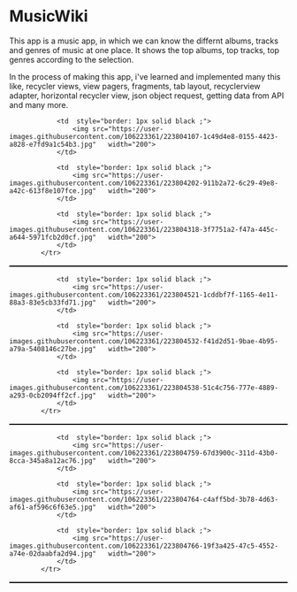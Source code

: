 # MusicWiki


This app is a music app, in which we can know the differnt albums, tracks and genres of music at one place.
It shows the top albums, top tracks, top genres according to the selection.

In the process of making this app, i've learned and implemented many this like, recycler views, view pagers, fragments, tab layout, recyclerview adapter, 
horizontal recycler view, json object request, getting data from API and many more.


<table style="border: 1px solid black;">
            <tr>
          
                <td  style="border: 1px solid black ;">
                    <img src="https://user-images.githubusercontent.com/106223361/223804107-1c49d4e8-0155-4423-a828-e7fd9a1c54b3.jpg"   width="200">
                </td>
         
                <td  style="border: 1px solid black ;">
                    <img src="https://user-images.githubusercontent.com/106223361/223804202-911b2a72-6c29-49e8-a42c-613f8e107fce.jpg"   width="200">
                </td>
           
                <td  style="border: 1px solid black ;">
                    <img src="https://user-images.githubusercontent.com/106223361/223804318-3f7751a2-f47a-445c-a644-5971fcb2d0cf.jpg"   width="200">
                </td>
            </tr>
</table>

<table style="border: 1px solid black;">
            <tr>
          
                <td  style="border: 1px solid black ;">
                    <img src="https://user-images.githubusercontent.com/106223361/223804521-1cddbf7f-1165-4e11-88a3-83e5cb33fd71.jpg"   width="200">
                </td>
            
                <td  style="border: 1px solid black ;">
                    <img src="https://user-images.githubusercontent.com/106223361/223804532-f41d2d51-9bae-4b95-a79a-5408146c27be.jpg"   width="200">
                </td>

                <td  style="border: 1px solid black ;">
                    <img src="https://user-images.githubusercontent.com/106223361/223804538-51c4c756-777e-4889-a293-0cb2094ff2cf.jpg"   width="200">
                </td>
            </tr>
</table>


<table style="border: 1px solid black;">
            <tr>
         
                <td  style="border: 1px solid black ;">
                    <img src="https://user-images.githubusercontent.com/106223361/223804759-67d3900c-311d-43b0-8cca-345a8a12ac76.jpg"   width="200">
                </td>
               
                <td  style="border: 1px solid black ;">
                    <img src="https://user-images.githubusercontent.com/106223361/223804764-c4aff5bd-3b78-4d63-af61-af596c6f63e5.jpg"   width="200">
                </td>
                
                <td  style="border: 1px solid black ;">
                    <img src="https://user-images.githubusercontent.com/106223361/223804766-19f3a425-47c5-4552-a74e-02daabfa2d94.jpg"   width="200">
                </td>
            </tr>
</table>




